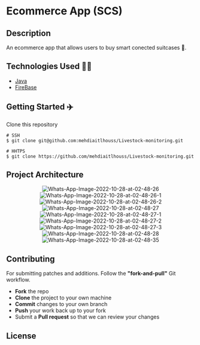 # Ecommerce App (SCS)

## Description

An ecommerce app that allows users to buy smart conected suitcases :luggage:.

## Technologies Used :man_technologist:

- [Java](https://www.java.com/fr/)
- [FireBase](https://firebase.google.com/)

## Getting Started :airplane:

Clone this repository

```shell
# SSH
$ git clone git@github.com:mehdiaitlhouss/Livestock-monitoring.git

# HHTPS
$ git clone https://github.com/mehdiaitlhouss/Livestock-monitoring.git
```

## Project Architecture

<p align=center>
    <img src="https://i.postimg.cc/DzcBfjgt/Whats-App-Image-2022-10-28-at-02-48-26.jpg" alt="Whats-App-Image-2022-10-28-at-02-48-26"/>
    <img src="https://i.postimg.cc/NjmdSfrG/Whats-App-Image-2022-10-28-at-02-48-26-1.jpg" alt="Whats-App-Image-2022-10-28-at-02-48-26-1"/>
    <img src="https://i.postimg.cc/DzhxTkqr/Whats-App-Image-2022-10-28-at-02-48-26-2.jpg" alt="Whats-App-Image-2022-10-28-at-02-48-26-2"/>
    <img src="https://i.postimg.cc/ncQ29c2K/Whats-App-Image-2022-10-28-at-02-48-27.jpg" alt="Whats-App-Image-2022-10-28-at-02-48-27"/>
    <img src="https://i.postimg.cc/NMfbK6CL/Whats-App-Image-2022-10-28-at-02-48-27-1.jpg" alt="Whats-App-Image-2022-10-28-at-02-48-27-1"/>
    <img src="https://i.postimg.cc/FzYZZ944/Whats-App-Image-2022-10-28-at-02-48-27-2.jpg" alt="Whats-App-Image-2022-10-28-at-02-48-27-2"/>
    <img src="https://i.postimg.cc/HxZzXrFz/Whats-App-Image-2022-10-28-at-02-48-27-3.jpg" alt="Whats-App-Image-2022-10-28-at-02-48-27-3"/>
    <img src="https://i.postimg.cc/pr3BcgWn/Whats-App-Image-2022-10-28-at-02-48-28.jpg" alt="Whats-App-Image-2022-10-28-at-02-48-28"/>
    <img src="https://i.postimg.cc/wxrFBsXT/Whats-App-Image-2022-10-28-at-02-48-35.jpg" alt="Whats-App-Image-2022-10-28-at-02-48-35"/>

</p>

## Contributing

For submitting patches and additions. Follow the **"fork-and-pull"** Git workflow.

- **Fork** the repo
- **Clone** the project to your own machine
- **Commit** changes to your own branch
- **Push** your work back up to your fork
- Submit a **Pull request** so that we can review your changes

## License
